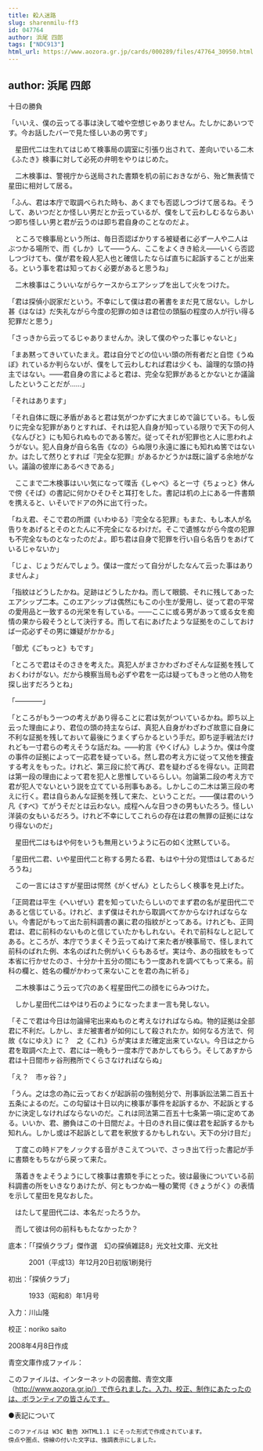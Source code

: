 ```yaml
---
title: 殺人迷路
slug: sharenmilu-ff3
id: 047764
author: 浜尾 四郎
tags: ["NDC913"]
html_url: https://www.aozora.gr.jp/cards/000289/files/47764_30950.html
---
```


## author: 浜尾 四郎

十日の勝負



「いいえ、僕の云ってる事は決して嘘や空想じゃありません。たしかにあいつです。今お話したバーで見た怪しいあの男です」

　星田代二は生れてはじめて検事局の調室に引張り出されて、差向いでいる二木《ふたき》検事に対して必死の弁明をやりはじめた。

　二木検事は、警視庁から送局された書類を机の前におきながら、殆ど無表情で星田に相対して居る。

「ふん、君は本庁で取調べられた時も、あくまでも否認しつづけて居るね。そうして、あいつだとか怪しい男だとか云っているが、僕をして云わしむるならあいつ即ち怪しい男と君が云うのは即ち君自身のことなのだよ。

　ところで検事局という所は、毎日否認ばかりする被疑者に必ず一人や二人はぶつかる場所で、而《しか》して――うん、ここをよくきき給え――いくら否認しつづけても、僕が君を殺人犯人也と確信したならば直ちに起訴することが出来る。という事を君は知っておく必要があると思うね」

　二木検事はこういいながらケースからエアシップを出して火をつけた。

「君は探偵小説家だという。不幸にして僕は君の著書をまだ見て居ない。しかし甚《はなは》だ失礼ながら今度の犯罪の如きは君位の頭脳の程度の人が行い得る犯罪だと思う」

「さっきから云ってるじゃありませんか。決して僕のやった事じゃないと」

「まあ黙ってきいていたまえ。君は自分でどの位いい頭の所有者だと自惚《うぬぼ》れているか判らないが、僕をして云わしむれば君は少くも、論理的な頭の持主ではない。――君自身の言によると君は、完全な犯罪があるとかないとか議論したということだが……」

「それはあります」

「それ自体に既に矛盾があると君は気がつかずに大まじめで論じている。もし仮りに完全な犯罪がありとすれば、それは犯人自身が知っている限りで天下の何人《なんぴと》にも知られぬものである筈だ。従ってそれが犯罪也と人に思われようがない。犯人自身が自ら名告《なの》らぬ限り永遠に誰にも知れぬ筈ではないか。はたして然りとすれば『完全な犯罪』があるかどうかは既に論ずる余地がない。議論の彼岸にあるべきである」

　ここまで二木検事はいい気になって喋舌《しゃべ》ると一寸《ちょっと》休んで傍《そば》の書記に何かひそひそと耳打をした。書記は机の上にある一件書類を携えると、いそいでドアの外に出て行った。

「ねえ君、そこで君の所謂《いわゆる》『完全なる犯罪』もまた、もし本人が名告りをあげるとそのとたんに不完全になるわけだ。そこで遺憾ながら今度の犯罪も不完全なものとなったのだよ。即ち君は自身で犯罪を行い自ら名告りをあげているじゃないか」

「じょ、じょうだんでしょう。僕は一度だって自分がしたなんて云った事はありませんよ」

「指紋はどうしたかね。足跡はどうしたかね。而して眼鏡、それに残してあったエアシップ二本。このエアシップは偶然にもこの小生が愛用し、従って君の平常の愛用品と一致するの光栄を有している。――ここに或る男があって或る女を痴情の果から殺そうとして決行する。而して右にあげたような証拠をのこしておけば一応必ずその男に嫌疑がかかる」

「御尤《ごもっと》もです」

「ところで君はそのさきを考えた。真犯人がまさかわざわざそんな証拠を残しておくわけがない。だから検察当局も必ずや君を一応は疑ってもきっと他の人物を探し出すだろうとね」

「――――」

「ところがもう一つの考えがあり得ることに君は気がついているかね。即ち以上云った理由により、君位の頭の持主ならば、真犯人自身がわざわざ故意に自身に不利な証拠を残しておいて最後にうまくずらかるという手だ。即ち逆手戦法だけれども一寸君らの考えそうな話だね。――約言《やくげん》しようか。僕は今度の事件の証拠によって一応君を疑っている。然し君の考え方に従って又他を捜査する考えをもった。けれど、第三段に於て再び、君を疑わざるを得ない。正岡君は第一段の理由によって君を犯人と思惟しているらしい。勿論第二段の考え方で君が犯人でないという説を立てている刑事もある。しかしこの二木は第三段の考えに行く。君は自らあんな証拠を残して来た、ということだ。――僕は君のいう凡《すべ》てがうそだとは云わない。成程へんな目つきの男もいたろう。怪しい洋装の女もいるだろう。けれど不幸にしてこれらの存在は君の無罪の証拠にはなり得ないのだ」

　星田代二はもはや何をいうも無用というように石の如く沈黙している。

「星田代二君、いや星田代二と称する男たる君、もはや十分の覚悟はしてあるだろうね」

　この一言にはさすが星田は愕然《がくぜん》としたらしく検事を見上げた。

「正岡君は平生《へいぜい》君を知っていたらしいのでまず君の名が星田代二であると信じている。けれど、まず僕はそれから取調べてかからなければならない。今書記がもって出た前科調書の裏に君の指紋がとってある。けれども、正岡君は、君に前科のないものと信じていたかもしれない。それで前科なしと記してある。ところが、本庁でうまくそう云ってぬけて来た者が検事局で、怪しまれて前科のばれた例、本名のばれた例がいくらもあるぜ。実は今、あの指紋をもって本省に行かせたのさ、十分か十五分の間にもう一度あれを調べてもって来る。前科の欄と、姓名の欄がかわって来ないことを君の為に祈る」

　二木検事はこう云って穴のあく程星田代二の顔をにらみつけた。

　しかし星田代二はやはり石のようになったまま一言も発しない。

「そこで君は今日は勿論帰宅出来ぬものと考えなければならぬ。物的証拠は全部君に不利だ。しかし、まだ被害者が如何にして殺されたか。如何なる方法で、何故《なにゆえ》に？　之《これ》らが実はまだ確定出来ていない。今日は之から君を取調べた上で、君には一晩もう一度本庁であかしてもらう。そしてあすから君は十日間市ヶ谷刑務所でくらさなければならぬ」

「え？　市ヶ谷？」

「うん。之は念の為に云っておくが起訴前の強制処分で、刑事訴訟法第二百五十五条によるのだ。この勾留は十日以内に検事が事件を起訴するか、不起訴とするかに決定しなければならないのだ。これは同法第二百五十七条第一項に定めてある。いいか、君、勝負はこの十日間だよ。十日のきれ目に僕は君を起訴するかも知れん。しかし或は不起訴として君を釈放するかもしれない。天下の分け目だ」

　丁度この時ドアをノックする音がきこえてついで、さっき出て行った書記が手に書類をもちながら戻って来た。

　落着きをよそうようにして検事は書類を手にとった。彼は最後についている前科調書の所をいきなりあけたが、何ともつかぬ一種の驚愕《きょうがく》の表情を示して星田を見なおした。

　はたして星田代二は、本名だったろうか。

　而して彼は何の前科ももたなかったか？













底本：「「探偵クラブ」傑作選　幻の探偵雑誌8」光文社文庫、光文社


　　　2001（平成13）年12月20日初版1刷発行

初出：「探偵クラブ」

　　　1933（昭和8）年1月号

入力：川山隆

校正：noriko saito

2008年4月8日作成

青空文庫作成ファイル：

このファイルは、インターネットの図書館、青空文庫（http://www.aozora.gr.jp/）で作られました。入力、校正、制作にあたったのは、ボランティアの皆さんです。











●表記について


	このファイルは W3C 勧告 XHTML1.1 にそった形式で作成されています。
	傍点や圏点、傍線の付いた文字は、強調表示にしました。